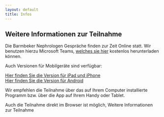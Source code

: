 ```yaml
---
layout: default
title: Infos
---
```

## Weitere Informationen zur Teilnahme

Die Barmbeker Nephrologen Gespräche finden zur Zeit Online statt. Wir benutzen hierzu Microsoft Teams, [welches sie hier](https://www.microsoft.com/de-de/microsoft-365/microsoft-teams/download-app) kostenlos herunterladen können.

Auch Versionen für Mobilgeräte sind verfügbar:  

[Hier finden Sie die Version für iPad und iPhone](https://apps.apple.com/de/app/microsoft-teams/id1113153706)  
[Hier finden Sie die Version für Android](https://play.google.com/store/apps/details?id=com.microsoft.teams&hl=de&gl=US)  

Wir empfehlen die Teilnahme über das auf Ihrem Computer installierte Programm bzw. über die App auf Ihrem Handy oder Tablet.  
  
Auch die Teilnahme direkt im Browser ist möglich,
Weitere Informationen zur Teilnahme
